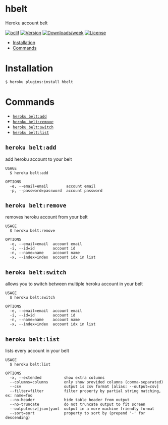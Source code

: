 # hbelt

Heroku account belt

[![oclif](https://img.shields.io/badge/cli-oclif-brightgreen.svg)](https://oclif.io)
[![Version](https://img.shields.io/npm/v/hbelt.svg)](https://npmjs.org/package/hbelt)
[![Downloads/week](https://img.shields.io/npm/dw/hbelt.svg)](https://npmjs.org/package/hbelt)
[![License](https://img.shields.io/npm/l/hbelt.svg)](https://github.com/rqbik/hbelt/blob/master/package.json)

- [Installation](#installation)
- [Commands](#commands)

# Installation

```sh-session
$ heroku plugins:install hbelt
```

# Commands

- [`heroku belt:add`](#heroku-beltadd)
- [`heroku belt:remove`](#heroku-beltremove)
- [`heroku belt:switch`](#heroku-beltswitch)
- [`heroku belt:list`](#heroku-beltlist)

## `heroku belt:add`

add heroku account to your belt

```
USAGE
  $ heroku belt:add

OPTIONS
  -e, --email=email        account email
  -p, --password=password  account password
```

## `heroku belt:remove`

removes heroku account from your belt

```
USAGE
  $ heroku belt:remove

OPTIONS
  -e, --email=email  account email
  -i, --id=id        account id
  -n, --name=name    account name
  -x, --index=index  account idx in list
```

## `heroku belt:switch`

allows you to switch between multiple heroku account in your belt

```
USAGE
  $ heroku belt:switch

OPTIONS
  -e, --email=email  account email
  -i, --id=id        account id
  -n, --name=name    account name
  -x, --index=index  account idx in list
```

## `heroku belt:list`

lists every account in your belt

```
USAGE
  $ heroku belt:list

OPTIONS
  -x, --extended          show extra columns
  --columns=columns       only show provided columns (comma-separated)
  --csv                   output is csv format [alias: --output=csv]
  --filter=filter         filter property by partial string matching, ex: name=foo
  --no-header             hide table header from output
  --no-truncate           do not truncate output to fit screen
  --output=csv|json|yaml  output in a more machine friendly format
  --sort=sort             property to sort by (prepend '-' for descending)
```
